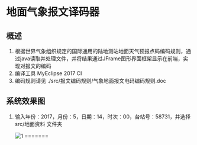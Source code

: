 # 地面气象报文译码器
## 概述

1. 根据世界气象组织规定的国际通用的陆地测站地面天气预报点码编码规则，通过java读取并处理文件，并将结果通过JFrame图形界面框架显示在前端，实现对报文的编码
2. 编译工具 MyEclipse 2017 CI
3. 编码规则请见 ./src/报文编码规则/气象地面报文电码编码规则.doc

## 系统效果图

1. 输入年份：2017，月份：5，日期：14，时次：00，台站号：58731，并选择 src/地面资料 文件夹

   ![1](E:\图片\mdImage\1-1594969386563.jpg)
=======
